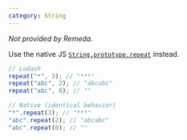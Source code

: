 ```yaml
---
category: String
---
```


_Not provided by Remeda._

Use the native JS [`String.prototype.repeat`](https://developer.mozilla.org/en-US/docs/Web/JavaScript/Reference/Global_Objects/String/repeat) instead.

```ts
// Lodash
repeat("*", 3); // "***"
repeat("abc", 2); // "abcabc"
repeat("abc", 0); // ""

// Native (identical behavior)
"*".repeat(3); // "***"
"abc".repeat(2); // "abcabc"
"abc".repeat(0); // ""
```
